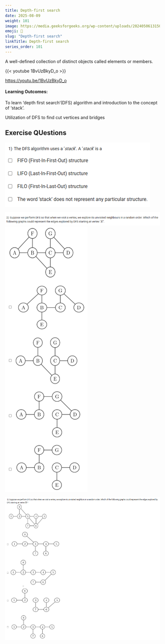 ```yaml
---
title: Depth-first search       
date: 2025-08-09
weight: 101
image: https://media.geeksforgeeks.org/wp-content/uploads/20240506131502/Introduction-to-Graphs.webp
emoji: 🧮
slug: "Depth-first search"
linkTitle: Depth-first search  
series_order: 101
---
```


A well-defined collection of distinct objects called elements or members.

{{< youtube 1BvUzBkyD_o >}}

https://youtu.be/1BvUzBkyD_o

#### Learning Outcomes:

To learn ‘depth first search’(DFS) algorithm and introduction to the concept of ‘stack’.

Utilization of DFS to find cut vertices and bridges

## Exercise QUestions

![alt text](image.png)

![alt text](image-1.png)
![alt text](image-2.png)

![alt text](image-3.png)